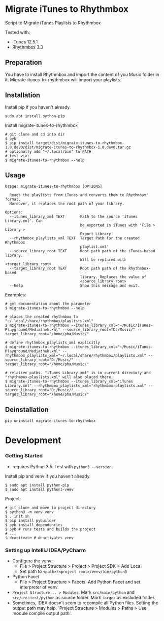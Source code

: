 # Migrate iTunes to Rhythmbox

Script to Migrate iTunes Playlists to Rhythmbox

Tested with:
- iTunes 12.5.1
- Rhythmbox 3.3

## Preparation
You have to install Rhythmbox and import the content of you Music folder in it. Migrate-itunes-to-rhythmbox will import your playlists.

## Installation
Install pip if you haven't already.
```
sudo apt install python-pip 
```
Install migrate-itunes-to-rhythmbox
```
# git clone and cd into dir
$ pyb
$ pip install target/dist/migrate-itunes-to-rhythmbox-1.0.dev0/dist/migrate-itunes-to-rhythmbox-1.0.dev0.tar.gz 
# optionally add "~/.local/bin" to PATH
# test via:
$ migrate-itunes-to-rhythmbox --help
```
## Usage
```
Usage: migrate-itunes-to-rhythmbox [OPTIONS]

  Reads the playlists from iTunes and converts them to Rhythmbox' format.
  Moreover, it replaces the root path of your library.

Options:
  --itunes_library_xml TEXT       Path to the source 'iTunes Library.xml'. Can
                                  be exported in iTunes with 'File > Library >
                                  Export Library'
  --rhythmbox_playlists_xml TEXT  Target Path for the created Rhythmbox
                                  playlist.xml'
  --source_library_root TEXT      Root path path of the iTunes-based library.
                                  Will be replaced with <target_library_root>
  --target_library_root TEXT      Root path path of the Rhythmbox-based
                                  library. Replaces the value of
                                  <source_library_root>
  --help                          Show this message and exit.
```

Examples:

```
# get documentation about the parameter
$ migrate-itunes-to-rhythmbox --help

# places the created rhythmbox to "~/.local/share/rhythmbox/playlists.xml"
$ migrate-itunes-to-rhythmbox --itunes_library_xml="~/Music/iTunes-Playground/Mediathek.xml" --source_library_root="D:/Music/" --target_library_root="/home/pha/Music/"

# define rhythmbox_playlists_xml explicitly
$ migrate-itunes-to-rhythmbox --itunes_library_xml="~/Music/iTunes-Playground/Mediathek.xml" --rhythmbox_playlists_xml="~/.local/share/rhythmbox/playlists.xml" --source_library_root="D:/Music/" --target_library_root="/home/pha/Music/"

# relative paths. "iTunes Library.xml" is in current directory and "rhythmbox-playlists.xml" will also placed there.
$ migrate-itunes-to-rhythmbox --itunes_library_xml="iTunes Library.xml" --rhythmbox_playlists_xml="rhythmbox-playlists.xml" --source_library_root="D:/Music/" --target_library_root="/home/pha/Music/"
```

## Deinstallation
```
pip uninstall migrate-itunes-to-rhythmbox
```

# Development

### Getting Started
- requires Python 3.5. Test with `python3 --version`.

Install pip and venv if you haven't already.
```
$ sudo apt install python-pip
$ sudo apt install python3-venv 
```

Project:
```
# git clone and move to project directory
$ python3 -m venv venv
$ . init.sh
$ pip install pybuilder
$ pyb install_dependencies
$ pyb # runs tests and builds the project
# ...
$ deactivate # deactivates venv
```

### Setting up IntelliJ IDEA/PyCharm
- Configure the venv:
  - File > Project Structure > Project > Project SDK > Add Local
  - Set path to `<path>/<project root>/venv/bin/python3`
- Python Facet
  - File > Project Structure > Facets. Add Python Facet and set interpreter of venv
- `Project Structure... > Modules`. Mark `src/main/python` and `src/unittest/python` as source folder. Mark `target` as excluded folder.
- Sometimes, IDEA doesn't seem to recompile all Python files. Setting the output path may help. 'Project Structure > Modules > Paths > Use module compile output path'.